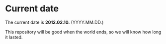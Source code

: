 # Current date

The current date is **2012.02.10.** (YYYY.MM.DD.)

This repository will be good when the world ends, so we will know how long it lasted.